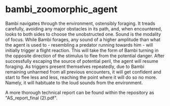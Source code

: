 # bambi_zoomorphic_agent

Bambi navigates through the environment, ostensibly foraging. It treads carefully, avoiding any major obstacles in its path, and, when encountered, looks to both sides to choose the unobstructed one. Sound is the modality of focus. While Bambi forages, any sound of a higher amplitude than what the agent is used to - resembling a predator running towards him - will initially trigger a flight reaction. This will take the form of Bambi turning in the opposite direction of the stimulus to flee from the potential danger. After successfully escaping the source of potential peril, the agent will resume foraging. As triggers present themselves repeatedly, due to Bambi remaining unharmed from all previous encounters, it will get confident and start to flee less and less, reaching the point where it will do so no more. Namely, it will habituate to the loud sounds from the environment.

A more thorough technical report can be found within the repository as "AS_report_final (2).pdf".

